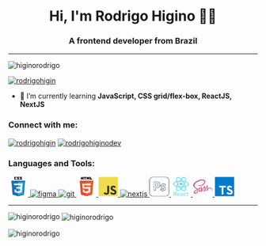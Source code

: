 <h1 align="center">Hi, I'm Rodrigo Higino 🐱‍🐉</h1>
<h3 align="center">A frontend developer from Brazil</h3>
<hr>

<p align="left"> <img src="https://komarev.com/ghpvc/?username=higinorodrigo&label=Profile%20views&color=0e75b6&style=flat" alt="higinorodrigo" /> </p>

<p align="left"> <a href="https://twitter.com/rodrigohigin" target="blank"><img src="https://img.shields.io/twitter/follow/rodrigohigin?logo=twitter&style=for-the-badge" alt="rodrigohigin" /></a> </p>

- 🌱 I’m currently learning **JavaScript, CSS grid/flex-box, ReactJS, NextJS**

<h3 align="left">Connect with me:</h3>
<p align="left">
<a href="https://twitter.com/rodrigohigin" target="blank"><img align="center" src="https://cdn.jsdelivr.net/npm/simple-icons@3.0.1/icons/twitter.svg" alt="rodrigohigin" height="30" width="40" /></a>
<a href="https://linkedin.com/in/rodrigohiginodev" target="blank"><img align="center" src="https://cdn.jsdelivr.net/npm/simple-icons@3.0.1/icons/linkedin.svg" alt="rodrigohiginodev" height="30" width="40" /></a>
</p>

<h3 align="left">Languages and Tools:</h3>
<p align="left"> <a href="https://www.w3schools.com/css/" target="_blank"> <img src="https://raw.githubusercontent.com/devicons/devicon/master/icons/css3/css3-original-wordmark.svg" alt="css3" width="40" height="40"/> </a> <a href="https://www.figma.com/" target="_blank"> <img src="https://www.vectorlogo.zone/logos/figma/figma-icon.svg" alt="figma" width="40" height="40"/> </a> <a href="https://git-scm.com/" target="_blank"> <img src="https://www.vectorlogo.zone/logos/git-scm/git-scm-icon.svg" alt="git" width="40" height="40"/> </a> <a href="https://www.w3.org/html/" target="_blank"> <img src="https://raw.githubusercontent.com/devicons/devicon/master/icons/html5/html5-original-wordmark.svg" alt="html5" width="40" height="40"/> </a> <a href="https://developer.mozilla.org/en-US/docs/Web/JavaScript" target="_blank"> <img src="https://raw.githubusercontent.com/devicons/devicon/master/icons/javascript/javascript-original.svg" alt="javascript" width="40" height="40"/> </a> <a href="https://nextjs.org/" target="_blank"> <img src="https://cdn.worldvectorlogo.com/logos/nextjs-3.svg" alt="nextjs" width="40" height="40"/> </a> <a href="https://www.photoshop.com/en" target="_blank"> <img src="https://raw.githubusercontent.com/devicons/devicon/master/icons/photoshop/photoshop-line.svg" alt="photoshop" width="40" height="40"/> </a> <a href="https://reactjs.org/" target="_blank"> <img src="https://raw.githubusercontent.com/devicons/devicon/master/icons/react/react-original-wordmark.svg" alt="react" width="40" height="40"/> </a> <a href="https://sass-lang.com" target="_blank"> <img src="https://raw.githubusercontent.com/devicons/devicon/master/icons/sass/sass-original.svg" alt="sass" width="40" height="40"/> </a> <a href="https://www.typescriptlang.org/" target="_blank"> <img src="https://raw.githubusercontent.com/devicons/devicon/master/icons/typescript/typescript-original.svg" alt="typescript" width="40" height="40"/> </a> </p>
<hr>
<p><img align="left" src="https://github-readme-stats.vercel.app/api/top-langs?username=higinorodrigo&show_icons=true&locale=en&layout=compact" alt="higinorodrigo" /></p>

<p>&nbsp;<img align="center" src="https://github-readme-stats.vercel.app/api?username=higinorodrigo&show_icons=true&locale=en" alt="higinorodrigo" /></p>

<p><img align="center" src="https://github-readme-streak-stats.herokuapp.com/?user=higinorodrigo&" alt="higinorodrigo" /></p>